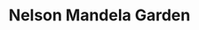 ---
pid: LS26
title: Nelson Mandela Garden
location_transcription: The Parkway
zipcode: '19140'
outside_phl: 
neighborhood: Hunting Park
age: '65'
age_range: 60-69
instagram: 
image_file_name: LS_26.jpg
proposal_transcription: Nelson Mandela would be a welcome sight along the Parkway
topic: African Americans,Figure,History,Human Rights
topic_summary: 0, 0, 0, 0
type: Garden,Sculpture Statue
keywords_other: 
credit: 
image_labels: 
twitter: 
facebook: 
permalink: "/monuments/ls26/"
layout: item-page
---